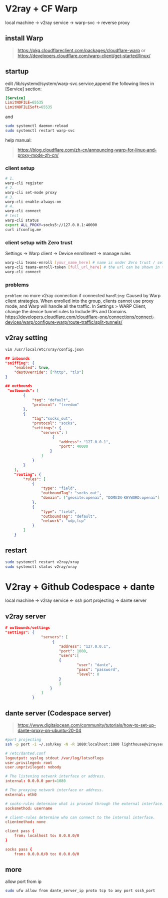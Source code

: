 # V2ray + CF Warp

local machine -> v2ray service -> warp-svc -> reverse proxy

## install Warp
> https://pkg.cloudflareclient.com/packages/cloudflare-warp
or
> https://developers.cloudflare.com/warp-client/get-started/linux/

## startup
edit /lib/systemd/system/warp-svc.service,append the following lines in [Service] section:
```conf
[Service]
LimitNOFILE=65535
LimitNOFILESoft=65535
```
and
```bash
sudo systemctl daemon-reload
sudo systemctl restart warp-svc
```
help manual:
> https://blog.cloudflare.com/zh-cn/announcing-warp-for-linux-and-proxy-mode-zh-cn/

### client setup
```bash
# 1.
warp-cli register
# 2.
warp-cli set-mode proxy
# 3.
warp-cli enable-always-on
# 4.
warp-cli connect
# test
warp-cli status
export ALL_PROXY=socks5://127.0.0.1:40000
curl ifconfig.me
```
### client setup with Zero trust
Settings -> Warp client -> Device enrollment -> manage rules
```bash
warp-cli teams-enroll [your_name_here] # name is under Zero trust / settings / general
warp-cli teams-enroll-token [full_url_here] # the url can be shown in the webpage
warp-cli connect
```

### problems
`problem`: no more v2ray connection if connected
`handling`:
Caused by Warp client strategies. When enrolled into the group, clients cannot use proxy mode, and Warp will handle all the traffic. In Settings > WARP Client, change the device tunnel rules to Include IPs and Domains.
https://developers.cloudflare.com/cloudflare-one/connections/connect-devices/warp/configure-warp/route-traffic/split-tunnels/

## v2ray setting
```bash
vim /usr/local/etc/xray/config.json
```

```json
## inbounds
"sniffing": {
    "enabled": true,
    "destOverride": ["http", "tls"]
}

## outbounds
 "outbounds": [
        {
            "tag": "default",
            "protocol": "freedom"
        },
        {
            "tag":"socks_out",
            "protocol": "socks",
            "settings": {
                "servers": [
                     {
                        "address": "127.0.0.1",
                        "port": 40000
                    }
                ]
            }
        }
    ],
    "routing": {
        "rules": [
            {
                "type": "field",
                "outboundTag": "socks_out",
                "domain": ["geosite:openai", "DOMAIN-KEYWORD:openai"]
            },
            {
                "type": "field",
                "outboundTag": "default",
                "network": "udp,tcp"
            }
        ]
    }

```

## restart
```bash
sudo systemctl restart v2ray/xray
sudo systemctl status v2ray/xray
```

# V2ray + Github Codespace + dante
local machine -> v2ray service <- ssh port projecting -> dante server
## v2ray server


```json
# outbounds/settings
"settings": {
                "servers": [
                     {
                        "address": "127.0.0.1",
                        "port": 1080,
                        "users":[
                        {
                                "user": "dante",
                                "pass": "password",
                                "level": 0
                        }
                        ]
                    }
                ]
            }
```
## dante server (Codespace server)
> https://www.digitalocean.com/community/tutorials/how-to-set-up-dante-proxy-on-ubuntu-20-04
```bash
#port projecting
ssh -p port -i ~/.ssh/key -N -R 1080:localhost:1080 lighthouse@v2rayserverip
```

```conf
# /etc/danted.conf
logoutput: syslog stdout /var/log/lotsoflogs
user.privileged: root
user.unprivileged: nobody

# The listening network interface or address.
internal: 0.0.0.0 port=1080

# The proxying network interface or address.
external: eth0

# socks-rules determine what is proxied through the external interface.
socksmethod: username

# client-rules determine who can connect to the internal interface.
clientmethod: none

client pass {
    from: localhost to: 0.0.0.0/0
}

socks pass {
    from: 0.0.0.0/0 to: 0.0.0.0/0
```
## more
allow port from ip
```bash
sudo ufw allow from dante_server_ip proto tcp to any port sssh_port
```
